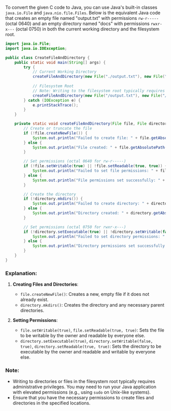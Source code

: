 To convert the given C code to Java, you can use Java's built-in classes `java.io.File` and `java.nio.file.Files`. Below is the equivalent Java code that creates an empty file named "output.txt" with permissions `rw-r-----` (octal 0640) and an empty directory named "docs" with permissions `rwxr-x---` (octal 0750) in both the current working directory and the filesystem root.

```java
import java.io.File;
import java.io.IOException;

public class CreateFileAndDirectory {
    public static void main(String[] args) {
        try {
            // Current Working Directory
            createFileAndDirectory(new File("./output.txt"), new File("./docs"));
            
            // Filesystem Root
            // Note: Writing to the filesystem root typically requires administrative privileges.
            createFileAndDirectory(new File("/output.txt"), new File("/docs"));
        } catch (IOException e) {
            e.printStackTrace();
        }
    }

    private static void createFileAndDirectory(File file, File directory) throws IOException {
        // Create or truncate the file
        if (!file.createNewFile()) {
            System.out.println("Failed to create file: " + file.getAbsolutePath());
        } else {
            System.out.println("File created: " + file.getAbsolutePath());
        }

        // Set permissions (octal 0640 for rw-r-----)
        if (!file.setWritable(true) || !file.setReadable(true, true)) {
            System.out.println("Failed to set file permissions: " + file.getAbsolutePath());
        } else {
            System.out.println("File permissions set successfully: " + file.getAbsolutePath());
        }

        // Create the directory
        if (!directory.mkdirs()) {
            System.out.println("Failed to create directory: " + directory.getAbsolutePath());
        } else {
            System.out.println("Directory created: " + directory.getAbsolutePath());
        }

        // Set permissions (octal 0750 for rwxr-x---)
        if (!directory.setExecutable(true) || !directory.setWritable(false, true) || !directory.setReadable(true, true)) {
            System.out.println("Failed to set directory permissions: " + directory.getAbsolutePath());
        } else {
            System.out.println("Directory permissions set successfully: " + directory.getAbsolutePath());
        }
    }
}
```

### Explanation:
1. **Creating Files and Directories**:
   - `file.createNewFile()`: Creates a new, empty file if it does not already exist.
   - `directory.mkdirs()`: Creates the directory and any necessary parent directories.

2. **Setting Permissions**:
   - `file.setWritable(true)`, `file.setReadable(true, true)`: Sets the file to be writable by the owner and readable by everyone else.
   - `directory.setExecutable(true)`, `directory.setWritable(false, true)`, `directory.setReadable(true, true)`: Sets the directory to be executable by the owner and readable and writable by everyone else.

### Note:
- Writing to directories or files in the filesystem root typically requires administrative privileges. You may need to run your Java application with elevated permissions (e.g., using `sudo` on Unix-like systems).
- Ensure that you have the necessary permissions to create files and directories in the specified locations.
